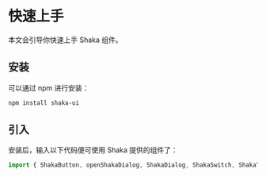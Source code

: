 # 快速上手

本文会引导你快速上手 Shaka 组件。

## 安装

可以通过 npm 进行安装：

```bash
npm install shaka-ui
```

## 引入

安装后，输入以下代码便可使用 Shaka 提供的组件了：

```js
import { ShakaButton, openShakaDialog, ShakaDialog, ShakaSwitch, ShakaTab, ShakaTabs} from "shaka-ui";
```

